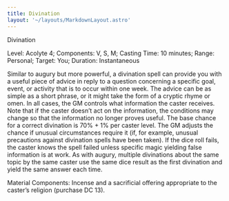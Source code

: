 ```yaml
---
title: Divination
layout: '~/layouts/MarkdownLayout.astro'
---
```

Divination

Level: Acolyte 4; Components: V, S, M; Casting Time: 10 minutes; Range:
Personal; Target: You; Duration: Instantaneous

Similar to augury but more powerful, a divination spell can provide you with a
useful piece of advice in reply to a question concerning a specific goal,
event, or activity that is to occur within one week. The advice can be as
simple as a short phrase, or it might take the form of a cryptic rhyme or
omen. In all cases, the GM controls what information the caster receives. Note
that if the caster doesn’t act on the information, the conditions may change
so that the information no longer proves useful. The base chance for a correct
divination is 70% + 1% per caster level. The GM adjusts the chance if unusual
circumstances require it (if, for example, unusual precautions against
divination spells have been taken). If the dice roll fails, the caster knows
the spell failed unless specific magic yielding false information is at work.
As with augury, multiple divinations about the same topic by the same caster
use the same dice result as the first divination and yield the same answer
each time.

Material Components: Incense and a sacrificial offering appropriate to the
caster’s religion (purchase DC 13).

